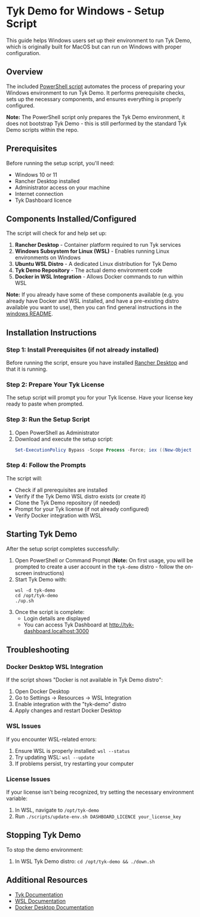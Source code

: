 # Tyk Demo for Windows - Setup Script

This guide helps Windows users set up their environment to run Tyk Demo, which is originally built for MacOS but can run on Windows with proper configuration.

## Overview

The included [PowerShell script](setup-tyk-demo.ps1) automates the process of preparing your Windows environment to run Tyk Demo. It performs prerequisite checks, sets up the necessary components, and ensures everything is properly configured.

**Note:** The PowerShell script only prepares the Tyk Demo environment, it does not bootstrap Tyk Demo - this is still performed by the standard Tyk Demo scripts within the repo.

## Prerequisites

Before running the setup script, you'll need:

- Windows 10 or 11
- Rancher Desktop installed
- Administrator access on your machine
- Internet connection
- Tyk Dashboard licence

## Components Installed/Configured

The script will check for and help set up:

1. **Rancher Desktop** - Container platform required to run Tyk services
2. **Windows Subsystem for Linux (WSL)** - Enables running Linux environments on Windows
3. **Ubuntu WSL Distro** - A dedicated Linux distribution for Tyk Demo
4. **Tyk Demo Repository** - The actual demo environment code
5. **Docker in WSL Integration** - Allows Docker commands to run within WSL

**Note:** If you already have some of these components available (e.g. you already have Docker and WSL installed, and have a pre-existing distro available you want to use), then you can find general instructions in the [windows README](README.md).

## Installation Instructions

### Step 1: Install Prerequisites (if not already installed)

Before running the script, ensure you have installed [Rancher Desktop](https://rancherdesktop.io/) and that it is running.

### Step 2: Prepare Your Tyk License

The setup script will prompt you for your Tyk license. Have your license key ready to paste when prompted.

### Step 3: Run the Setup Script

1. Open PowerShell as Administrator
2. Download and execute the setup script:
   ```powershell
   Set-ExecutionPolicy Bypass -Scope Process -Force; iex ((New-Object System.Net.WebClient).DownloadString('https://raw.githubusercontent.com/TykTechnologies/tyk-demo/windows/windows/setup-tyk-demo-env.ps1'))
   ```

### Step 4: Follow the Prompts

The script will:
- Check if all prerequisites are installed
- Verify if the Tyk Demo WSL distro exists (or create it)
- Clone the Tyk Demo repository (if needed)
- Prompt for your Tyk license (if not already configured)
- Verify Docker integration with WSL

## Starting Tyk Demo

After the setup script completes successfully:

1. Open PowerShell or Command Prompt (**Note:** On first usage, you will be prompted to create a user account in the `tyk-demo` distro - follow the on-screen instructions)
2. Start Tyk Demo with:
   ```
   wsl -d tyk-demo
   cd /opt/tyk-demo
   ./up.sh
   ```
3. Once the script is complete:
   - Login details are displayed
   - You can access Tyk Dashboard at http://tyk-dashboard.localhost:3000

## Troubleshooting

### Docker Desktop WSL Integration

If the script shows "Docker is not available in Tyk Demo distro":
1. Open Docker Desktop
2. Go to Settings → Resources → WSL Integration
3. Enable integration with the "tyk-demo" distro
4. Apply changes and restart Docker Desktop

### WSL Issues

If you encounter WSL-related errors:
1. Ensure WSL is properly installed: `wsl --status`
2. Try updating WSL: `wsl --update`
3. If problems persist, try restarting your computer

### License Issues

If your license isn't being recognized, try setting the necessary environment variable:
1. In WSL, navigate to `/opt/tyk-demo`
2. Run `./scripts/update-env.sh DASHBOARD_LICENCE your_license_key`

## Stopping Tyk Demo

To stop the demo environment:
1. In WSL Tyk Demo distro: `cd /opt/tyk-demo && ./down.sh`

## Additional Resources

- [Tyk Documentation](https://tyk.io/docs/)
- [WSL Documentation](https://learn.microsoft.com/en-us/windows/wsl/)
- [Docker Desktop Documentation](https://docs.docker.com/desktop/)